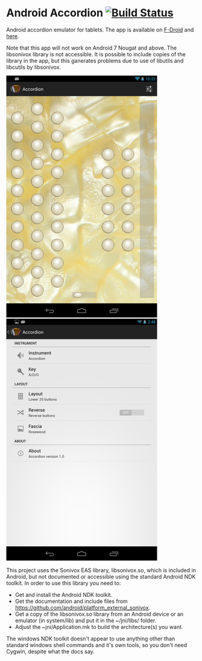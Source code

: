 # Android Accordion [![Build Status](https://travis-ci.org/billthefarmer/accordion.svg?branch=master)](https://travis-ci.org/billthefarmer/accordion)

Android accordion emulator for tablets. The app is available on
[F-Droid](https://f-droid.org/repository/browse/?fdid=org.billthefarmer.accordion)
and [here](https://github.com/billthefarmer/accordion/releases).

Note that this app will not work on Android 7 Nougat and above. The libsonivox library is not accessible. It is possible to include copies of the library in the app, but this ganerates problems due to use of libutils and libcutils by libsonivox.

![](https://github.com/billthefarmer/billthefarmer.github.io/raw/master/images/Accordion.png)
&nbsp;
![](https://github.com/billthefarmer/billthefarmer.github.io/raw/master/images/Accordion-settings.png)

This project uses the Sonivox EAS library, libsonivox.so, which is included in Android, but not documented or accessible using the standard Android NDK toolkit. In order to use this library you need to:

  * Get and install the Android NDK toolkit.
  * Get the documentation and include files from https://github.com/android/platform_external_sonivox.
  * Get a copy of the libsonivox.so library from an Android device or an emulator (in system/lib) and put it in the ~/jni/libs/<arch> folder.
  * Adjust the ~jni/Application.mk to build the architecture(s) you want.

The windows NDK toolkit doesn't appear to use anything other than standard windows shell commands and it's own tools, so you don't need Cygwin, despite what the docs say.
